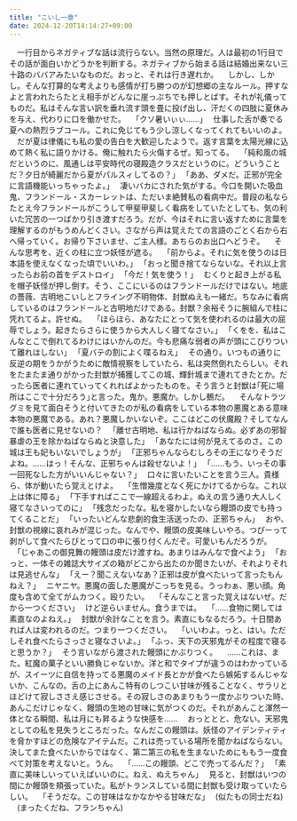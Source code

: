 ```yaml
---
title: "こいし一章"
date: 2024-12-20T14:14:27+09:00
---
```

　一行目からネガティブな話は流行らない。当然の原理だ。人は最初の1行目でその話が面白いかどうかを判断する。ネガティブから始まる話は結婚出来ない三十路のババアみたいなものだ。おっと、それは行き遅れか。
　しかし、しかし。そんな打算的な考えよりも感情が打ち勝つのが幻想郷の主なルール。押すなよと言われたらたとえ相手がどんなに崖っぷちでも押しとばす。それが礼儀ってものだ。私はそんな言い訳を垂れ流す頭を畳に投げ出し、汗だくの四肢に夏休みを与え、代わりに口を働かせた。
　｢クソ暑いぃぃ……｣
　仕事した舌が奏でる夏への熱烈ラブコール。これに免じてもう少し涼しくなってくれてもいいのよ。
　だが夏は律儀にも私の愛の告白を大歓迎したようで。返す言葉を太陽光線に込めて熱く私に語りかける。俺に触れたら火傷するぜ。知ってる。
　｢純和風の城だというのに、風通しは平安時代の寝殿造クラスだというのに。どういうことだ？夕日が綺麗だから夏がパルスィしてるの？｣
　｢ああ、ダメだ。正邪が完全に言語機能いっちゃったよ。｣
　凄いバカにされた気がする。今口を開いた吸血鬼、フランドール・スカーレットは、ただいま絶賛私の看病中だ。普段の私ならたとえ今フランドールがこうして甲斐甲斐しく看病をしていたとしても、気の利いた冗苦の一つばかり引き渡すだろう。だが、今はそれに言い返すために言葉を理解するのがもうめんどくさい。さながら声は覚えたての言語のごとく右から右へ帰っていく。お帰り下さいませ、ご主人様。あちらのお出口へどうぞ。
　そんな思考を、近くの柱に立つ妖怪が遮る。
　｢前からよ。それに気を使うのは日本語を使えなくなった頃でいいわ。｣
　｢おっと聞き捨てならないな。それ以上言ったらお前の首をデストロイ｣
　｢今だ！気を使う！｣
　むくりと起き上がる私を帽子妖怪が押し倒す。そう、ここにいるのはフランドールだけではない。地底の薔薇、古明地こいしとフライング不明物体、封獣ぬえも一緒だ。ちなみに看病しているのはフランドールと古明地だけである。封獣？余裕そうに腕組んで柱に凭れてるよ。許せぬ。
　｢ほらほら、あなたにとって気を使われるのは最大の屈辱でしょう。起きたらさらに使うから大人しく寝てなさい。｣
　｢くをを、私はこんなとこで倒れてるわけにはいかんのだ。今も悲痛な弱者の声が頭にこびりついて離れはしない｣
　｢夏バテの割によく喋るねえ｣
　その通り。いつもの通りに反逆の期をうかがうために敵情視察をしていたら、私は突然倒れたらしい。それをたまたま通りがかった封獣が捕獲してこの城、輝針城まで連れてきたとか。だったら医者に連れていってくれればよかったものを。そう言うと封獣は｢死に場所はここで十分だろう｣と言った。鬼か。悪魔か。しかし鵺だ。
　そんなトラツグミを見て面白そうと付いてきたのが私の看病をしている本物の悪魔とある意味本物の悪魔である。あれ？悪魔しかいないぞ。ここはどこの伏魔殿？そしてなんで誰も医者に見せないの？
　｢離せ古明地、私は行かねばならぬ。必ずあの邪智暴虐の王を除かねばならぬと決意した｣
　｢あなたには何が見えてるのさ。この城は王も妃もいないでしょうが｣
　｢正邪ちゃんならむしろその王になりそうだよね。……はっ！そんな、正邪ちゃんは殺せないよ！｣
　｢……もう、いっその事一回死なした方がいいんじゃない？｣
　口々に言いたいことを言う三人。貴様ら、体が動いたら覚えとけよ。
　｢生憎幾度となく死にかけてるからな。これ以上は体に障る｣
　｢下手すればここで一線超えるわよ。ぬえの言う通り大人しく寝てなさいってのに｣
　｢残念だったな。私を寝かしたいなら饅頭の皮でも持ってくることだ｣
　｢いったいどんな悲劇的食生活送ったの、正邪ちゃん｣
　おや、封獣の視線に哀れみが混じった。なんでや、饅頭の皮美味しいやろ。つぴーって剥がして食べたらぴとって口の中に張り付くんだぞ。可愛いもんだろうが。
　｢じゃあこの御見舞の饅頭は皮だけ渡すね。あまりはみんなで食べよう｣
　｢おっと、一体その雑誌大サイズの箱がどこから出たのか聞きたいが、それよりそれは見逃せんな｣
　｢えー？聞こえないなあ？正邪は皮が食べたいって言ったもんねえ？｣
　ニヤニヤ。悪魔の面した悪魔がこっちを見る。うっわぁ、悪い顔。角度も含めて全てがムカつく。殴りたい。
　｢そんなこと言った覚えはないぜ。だから一つください｣
　けど逆らいません。食うまでは。
　｢……食物に関しては素直なのよねえ。｣
　封獣が余計なことを言う。素直にもなるだろう。十日間あれば人は変われるのだ。つまり一つください。
　｢いいわよ。っと、はい。ただしそれ食べたらさっさと寝なさいよ。｣
　｢ふっ、天下の天邪鬼がその程度で寝ると思うか？｣
　そう言いながら渡された饅頭にかぶりつく。
　……これは、また。紅魔の菓子といい勝負じゃないか。洋と和でタイプが違うのはわかっているが、スイーツに自信を持ってる悪魔のメイド長とかが食べたら嫉妬するんじゃないか、こんなの。舌の上にあんこ特有のしつこい甘味が残ることなく、サラリとほどけて寂しささえ感じさせる。その寂しさのあまりもう一度かぶりついた時、あんこだけじゃなく、饅頭の生地の甘味に気がつくのだ。それがあんこと渾然一体となる瞬間、私は月にも昇るような快感を……
　おっととと、危ない。天邪鬼としての私を見失うところだった。なんだこの饅頭は。妖怪のアイデンティティを脅かすほどの危険なアイテムだ。これは売っている場所を聞かねばならない。決してまた食べたいからではなく、第二第三の私を生まないためにももう一度食べて対策を考えないと。うん。
　｢……この饅頭、どこで売ってるんだ？｣
　｢素直に美味しいっていえばいいのに。ねえ、ぬえちゃん｣
　見ると、封獣はいつの間にか饅頭を頬張っていた。私がトランスしている間に封獣も受け取っていたらしい。
　｢そうだな。この甘味はなかなかやる甘味だな｣
　(似たもの同士だね)
　(まったくだね、フランちゃん)
　
